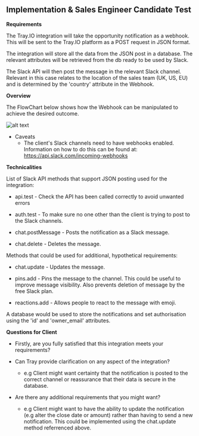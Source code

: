 **Implementation & Sales Engineer Candidate Test**
---

**Requirements**

The Tray.IO integration will take the opportunity notification as a webhook. This will be sent to the Tray.IO platform as a POST request in JSON format.

The integration will store all the data from the JSON post in a database. The relevant attributes will be retrieved from the db  ready to be used by Slack.


The Slack API will then post the message in the relevant Slack channel. Relevant in this case relates to the location of the sales team (UK, US, EU) and is determined by the 'country' attribute in the Webhook.



**Overview**

The FlowChart below shows how the Webhook can be manipulated to achieve the desired outcome.

![alt text](https://github.com/hotblack86/Tray_TT/blob/master/Platform_Integration_Task/Tray%20Integration%20FlowChart.png)


- Caveats
    - The client's Slack channels need to have webhooks enabled. Information on how to do this can be found at:
    https://api.slack.com/incoming-webhooks




**Technicalities**

List of Slack API methods that support JSON posting used for the integration:

- api.test   - Check the API has been called correctly to avoid unwanted errors

- auth.test   - To make sure no one other than the client is trying to post to the Slack channels.

- chat.postMessage   - Posts the notification as a Slack message.

- chat.delete   - Deletes the message.

Methods that could be used for additional, hypothetical requirements:

- chat.update  - Updates the message.

- pins.add   - Pins the message to the channel. This could be useful to improve message visibility. Also prevents deletion of message by the free Slack plan.

- reactions.add   - Allows people to react to the message with emoji.


A database would be used to store the notifications and set authorisation using the 'id' and 'owner_email' attributes.


**Questions for Client**

- Firstly, are you fully satisfied that this integration meets your requirements?

- Can Tray provide clarification on any aspect of the integration?
  - e.g Client might want certainty that the notification is posted to the correct channel or reassurance that their data is secure in the database.


- Are there any additional requirements that you might want?
  - e.g Client might want to have the ability to update the notification (e.g alter the close date or amount) rather than having to send a new notification. This could be implemented using the chat.update method referrenced above.
